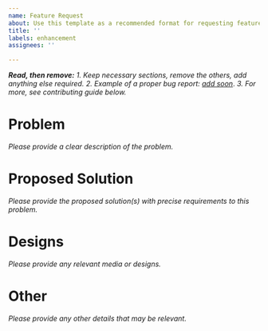 ```yaml
---
name: Feature Request
about: Use this template as a recommended format for requesting features.
title: ''
labels: enhancement
assignees: ''

---
```


**_Read, then remove:_**
_1. Keep necessary sections, remove the others, add anything else required._
_2. Example of a proper bug report: [add soon]()_.
_3. For more, see contributing guide below._

# Problem
_Please provide a clear description of the problem._

# Proposed Solution
_Please provide the proposed solution(s) with precise requirements to this problem._

# Designs
_Please provide any relevant media or designs._

# Other
_Please provide any other details that may be relevant._
